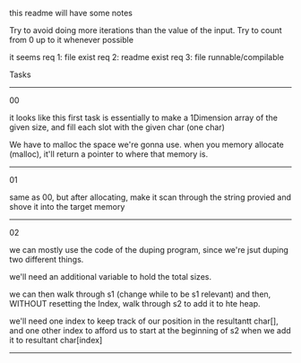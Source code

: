 this readme will have some notes

Try to avoid doing more iterations than the value of the input.
Try to count from 0 up to it whenever possible

it seems 
req 1: file exist
req 2: readme exist
req 3: file runnable/compilable



Tasks

----

00


it looks like this first task is essentially to make a 1Dimension array of the given size, and fill each slot with the given char (one char)


We have to malloc the space we're gonna use. when you memory allocate (malloc), it'll return a pointer to where that memory is.


----


01


same as 00, but after allocating, make it scan through the string provied and shove it into the target memory

----

02


we can mostly use the code of the duping program, since we're jsut duping two different things.


we'll need an additional variable to hold the total sizes.


we can then walk through s1 (change while to be s1 relevant) and then, WITHOUT resetting the Index, walk through s2 to add it to hte heap.

we'll need one index to keep track of our position in the resultantt char[], and one other index to afford us to start at the beginning of s2 when we add it to resultant char[index] 

----


